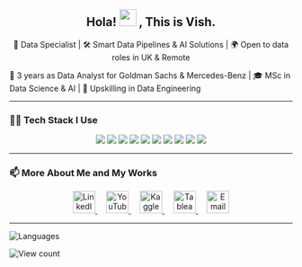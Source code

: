 <h2 align="center">Hola! <img src="https://media.giphy.com/media/hvRJCLFzcasrR4ia7z/giphy.gif" width="30px"> , This is Vish.</h2>
<p align="center">
  <p align="center">
  🚀 Data Specialist | 🛠️ Smart Data Pipelines & AI Solutions | 🌍 Open to data roles in UK & Remote
</p>

</p>

<p>
💼 3 years as Data Analyst for Goldman Sachs & Mercedes-Benz | 🎓 MSc in Data Science & AI | 🚀 Upskilling in Data Engineering
</p>

---

### 🧑‍💻 Tech Stack I Use

<p align="center">
  <img src="https://img.shields.io/badge/Python-3776AB?style=flat&logo=python&logoColor=white"/>
  <img src="https://img.shields.io/badge/Selenium-43B02A?style=flat&logo=selenium&logoColor=white"/>
  <img src="https://img.shields.io/badge/BeautifulSoup-8C8C8C?style=flat&logo=beautifulsoup&logoColor=white"/>
  <img src="https://img.shields.io/badge/Pandas-150458?style=flat&logo=pandas&logoColor=white"/>
  <img src="https://img.shields.io/badge/OpenAI_Gym-000000?style=flat&logo=openai&logoColor=white"/>
  <img src="https://img.shields.io/badge/PowerBI-F2C811?style=flat&logo=powerbi&logoColor=black"/>
  <img src="https://img.shields.io/badge/Tableau-E97627?style=flat&logo=tableau&logoColor=white"/>
  <img src="https://img.shields.io/badge/Streamlit-FF4B4B?style=flat&logo=streamlit&logoColor=white"/>
  <img src="https://img.shields.io/badge/GitHub-181717?style=flat&logo=github&logoColor=white"/>
  <img src="https://img.shields.io/badge/SQL-4479A1?style=flat&logo=mysql&logoColor=white"/>
</p>

---

### 📫 More About Me and My Works

<p align="center">
  <a href="https://www.linkedin.com/in/vishnupriyan-/" target="_blank" title="LinkedIn">
    <img src="https://cdn.jsdelivr.net/gh/devicons/devicon/icons/linkedin/linkedin-original.svg" alt="LinkedIn" width="40" height="40"/>
  </a>
  &nbsp;&nbsp;&nbsp;
  <a href="https://www.youtube.com/c/vishnupriyanFilms/videos" target="_blank" title="YouTube">
    <img src="https://img.icons8.com/color/48/000000/youtube-play.png" alt="YouTube" width="40" height="40"/>
  </a>
  &nbsp;&nbsp;&nbsp;
  <a href="https://www.kaggle.com/vishnupriyan7" target="_blank" title="Kaggle">
    <img src="https://www.vectorlogo.zone/logos/kaggle/kaggle-icon.svg" alt="Kaggle" width="40" height="40"/>
  </a>
  &nbsp;&nbsp;&nbsp;
  <a href="https://public.tableau.com/app/profile/vishnupriyan.t.v/vizzes" target="_blank" title="Tableau">
    <img src="https://img.icons8.com/windows/32/FFFFFF/tableau-software.png" alt="Tableau" width="40" height="40"/>
  </a>
  </a>
  &nbsp;&nbsp;&nbsp;
  <a href="mailto:vishnupriyantvijayan@gmail.com" target="_blank" title = "Gmail">
    <img src="https://img.icons8.com/ios-filled/50/ffffff/new-post.png" alt="Email" width="40" height="40"/>
  </a>
</p>

---
![Languages](https://github-readme-stats.vercel.app/api/top-langs/?username=vishnupriyan123&layout=compact&theme=dark)

![View count](https://komarev.com/ghpvc/?username=vishnupriyan123)
